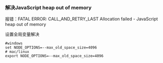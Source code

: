 ### 解决JavaScript heap out of memory

报错：FATAL ERROR: CALL_AND_RETRY_LAST Allocation failed - JavaScript heap out of memory

设置全局变量解决

```
#windows 
set NODE_OPTIONS=--max_old_space_size=4096 
# mac/linux 
export NODE_OPTIONS=--max_old_space_size=4096
```


